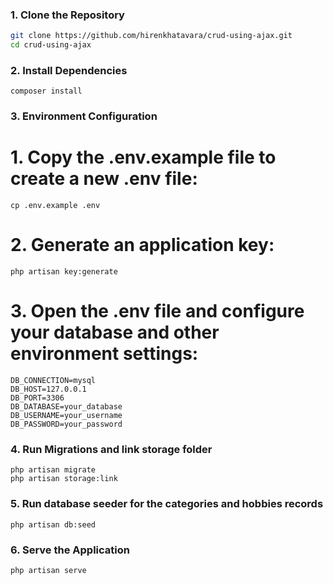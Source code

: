 ### 1. Clone the Repository

```bash
git clone https://github.com/hirenkhatavara/crud-using-ajax.git
cd crud-using-ajax
```

### 2. Install Dependencies
```
composer install
```

### 3. Environment Configuration
# 1. Copy the .env.example file to create a new .env file:

```
cp .env.example .env

```
# 2. Generate an application key:

```
php artisan key:generate

```
# 3. Open the .env file and configure your database and other environment settings:

```
DB_CONNECTION=mysql
DB_HOST=127.0.0.1
DB_PORT=3306
DB_DATABASE=your_database
DB_USERNAME=your_username
DB_PASSWORD=your_password
```

### 4. Run Migrations and link storage folder
```
php artisan migrate
php artisan storage:link 

```
### 5. Run database seeder for the categories and hobbies records
```
php artisan db:seed
```

### 6. Serve the Application
```
php artisan serve
```


